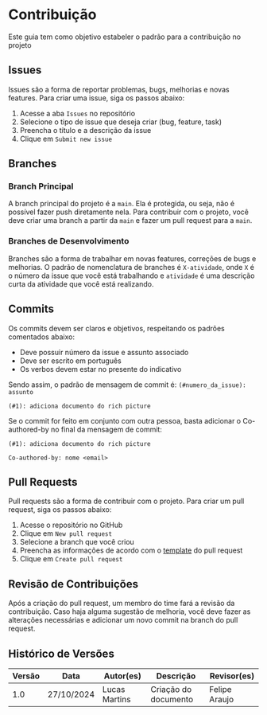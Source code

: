 # Contribuição

Este guia tem como objetivo estabeler o padrão para a contribuição no projeto

## Issues

Issues são a forma de reportar problemas, bugs, melhorias e novas features. Para criar uma issue, siga os passos abaixo:

1. Acesse a aba `Issues` no repositório
2. Selecione o tipo de issue que deseja criar (bug, feature, task)
3. Preencha o título e a descrição da issue
4. Clique em `Submit new issue`

## Branches

### Branch Principal

A branch principal do projeto é a `main`. Ela é protegida, ou seja, não é possível fazer push diretamente nela. Para contribuir com o projeto, você deve criar uma branch a partir da `main` e fazer um pull request para a `main`.

### Branches de Desenvolvimento

Branches são a forma de trabalhar em novas features, correções de bugs e melhorias. O padrão de nomenclatura de branches é `X-atividade`, onde `X` é o número da issue que você está trabalhando e `atividade` é uma descrição curta da atividade que você está realizando.

## Commits

Os commits devem ser claros e objetivos, respeitando os padrões comentados abaixo:

- Deve possuir número da issue e assunto associado
- Deve ser escrito em português
- Os verbos devem estar no presente do indicativo

Sendo assim, o padrão de mensagem de commit é: `(#numero_da_issue): assunto`

```
(#1): adiciona documento do rich picture
```

Se o commit for feito em conjunto com outra pessoa, basta adicionar o Co-authored-by no final da mensagem de commit:

```
(#1): adiciona documento do rich picture

Co-authored-by: nome <email>
```

## Pull Requests

Pull requests são a forma de contribuir com o projeto. Para criar um pull request, siga os passos abaixo:

1. Acesse o repositório no GitHub
2. Clique em `New pull request`
3. Selecione a branch que você criou
4. Preencha as informações de acordo com o [template](./.github/pull_request_template.md) do pull request
5. Clique em `Create pull request`

## Revisão de Contribuições

Após a criação do pull request, um membro do time fará a revisão da contribuição. Caso haja alguma sugestão de melhoria, você deve fazer as alterações necessárias e adicionar um novo commit na branch do pull request.

## Histórico de Versões

| Versão | Data      | Autor(es) | Descrição | Revisor(es) |
|--------|-----------|-----------|-----------|-------------|
| 1.0 | 27/10/2024 | Lucas Martins | Criação do documento | Felipe Araujo |